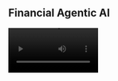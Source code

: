 ## Financial Agentic AI
[<video src='[https://github.com/JieDong-Melissa/Financial_Agentic_AI/Financial_agentic_AI.MOV](https://github.com/user-attachments/assets/df20b861-c622-467a-a893-db2fbd981119)' width=180/>](https://github.com/user-attachments/assets/df20b861-c622-467a-a893-db2fbd981119)
